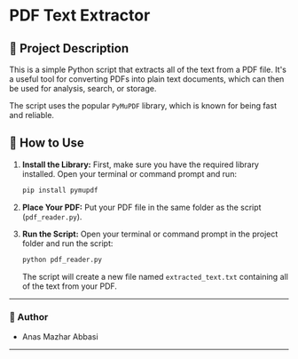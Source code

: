 # PDF Text Extractor

## 📝 Project Description

This is a simple Python script that extracts all of the text from a PDF file. It's a useful tool for converting PDFs into plain text documents, which can then be used for analysis, search, or storage.

The script uses the popular `PyMuPDF` library, which is known for being fast and reliable.

## 🚀 How to Use

1.  **Install the Library:**
    First, make sure you have the required library installed. Open your terminal or command prompt and run:
    
    ```bash
    pip install pymupdf
    ```

2.  **Place Your PDF:**
    Put your PDF file in the same folder as the script (`pdf_reader.py`).

3.  **Run the Script:**
    Open your terminal or command prompt in the project folder and run the script:
    
    ```bash
    python pdf_reader.py
    ```
    
    The script will create a new file named `extracted_text.txt` containing all of the text from your PDF.

---

### 🔨 Author

- Anas Mazhar Abbasi 

---
